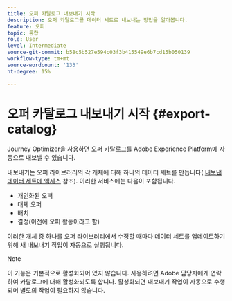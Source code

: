 ```yaml
---
title: 오퍼 카탈로그 내보내기 시작
description: 오퍼 카탈로그를 데이터 세트로 내보내는 방법을 알아봅니다.
feature: 오퍼
topic: 통합
role: User
level: Intermediate
source-git-commit: b58c5b527e594c03f3b415549e6b7cd15b050139
workflow-type: tm+mt
source-wordcount: '133'
ht-degree: 15%

---
```


# 오퍼 카탈로그 내보내기 시작 {#export-catalog}

Journey Optimizer을 사용하면 오퍼 카탈로그를 Adobe Experience Platform에 자동으로 내보낼 수 있습니다.

내보내기는 오퍼 라이브러리의 각 개체에 대해 하나의 데이터 세트를 만듭니다( [내보낸 데이터 세트에 액세스](../export-catalog/access-dataset.md) 참조). 이러한 서비스에는 다음이 포함됩니다.

* 개인화된 오퍼
* 대체 오퍼
* 배치
* 결정(이전에 오퍼 활동이라고 함)

이러한 개체 중 하나를 오퍼 라이브러리에서 수정할 때마다 데이터 세트를 업데이트하기 위해 새 내보내기 작업이 자동으로 실행됩니다.

>[!NOTE]
>
>이 기능은 기본적으로 활성화되어 있지 않습니다. 사용하려면 Adobe 담당자에게 연락하여 카탈로그에 대해 활성화되도록 합니다. 활성화되면 내보내기 작업이 자동으로 수행되며 별도의 작업이 필요하지 않습니다.
